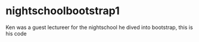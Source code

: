# nightschoolbootstrap1
Ken was a guest lectureer for the nightschool he dived into bootstrap, this is his code
